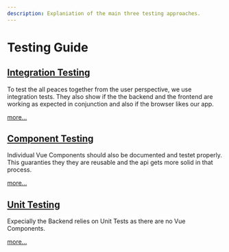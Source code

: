 ```yaml
---
description: Explaniation of the main three testing approaches.
---
```


# Testing Guide

## [Integration Testing](integration-testing.md)

To test the all peaces together from the user perspective, we use integration tests. They also show if the the backend and the frontend are working as expected in conjunction and also if the browser likes our app. 

[more...](integration-testing.md)

## [Component Testing](component-testing.md)

Individual Vue Components should also be documented and testet properly. This guaranties they they are reusable and the api gets more solid in that process.

[more...](component-testing.md)

## [Unit Testing](unit-testing.md)

Expecially the Backend relies on Unit Tests as there are no Vue Components. 

[more...](unit-testing.md)



